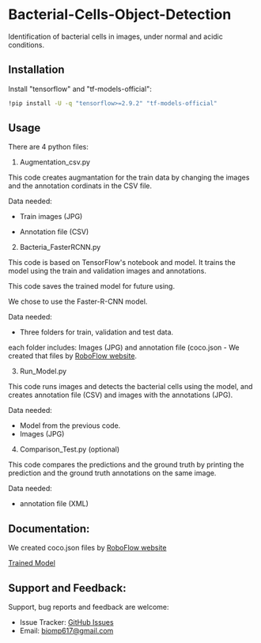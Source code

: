 # Bacterial-Cells-Object-Detection

Identification of bacterial cells in images, under normal and acidic conditions.

## Installation

Install "tensorflow" and "tf-models-official":

```bash
!pip install -U -q "tensorflow>=2.9.2" "tf-models-official"
```

## Usage

There are 4 python files:

1. Augmentation_csv.py

This code creates augmantation for the train data by changing the images and the annotation cordinats in the CSV file.

Data needed:

- Train images (JPG)

- Annotation file (CSV)

2.  Bacteria_FasterRCNN.py

This code is based on TensorFlow's notebook and model. It trains the model using the train and validation images and annotations.

This code saves the trained model for future using.

We chose to use the Faster-R-CNN model.

Data needed:

- Three folders for train, validation and test data.

each folder includes: Images (JPG) and annotation file (coco.json - We created that files by [RoboFlow website](https://roboflow.com/).


3. Run_Model.py

This code runs images and detects the bacterial cells using the model, and creates annotation file (CSV) and images with the annotations (JPG).

Data needed:

- Model from the previous code.
- Images (JPG)

4. Comparison_Test.py (optional)

This code compares  the predictions and the ground truth by printing the prediction and the ground truth annotations on the same image.

Data needed:

- annotation file (XML)

## Documentation:

We created coco.json files by [RoboFlow website](https://roboflow.com/)

[Trained Model](https://drive.google.com/drive/folders/1Aqk-f3SOo575UQ6ZuEfLRnLn9jucRJ2j?usp=sharing)

## Support and Feedback:

Support, bug reports and feedback are welcome:
- Issue Tracker: [GitHub Issues](https://github.com/MiniProject617/Bacterial-Cells-Object-Detection/issues)
- Email: biomp617@gmail.com

